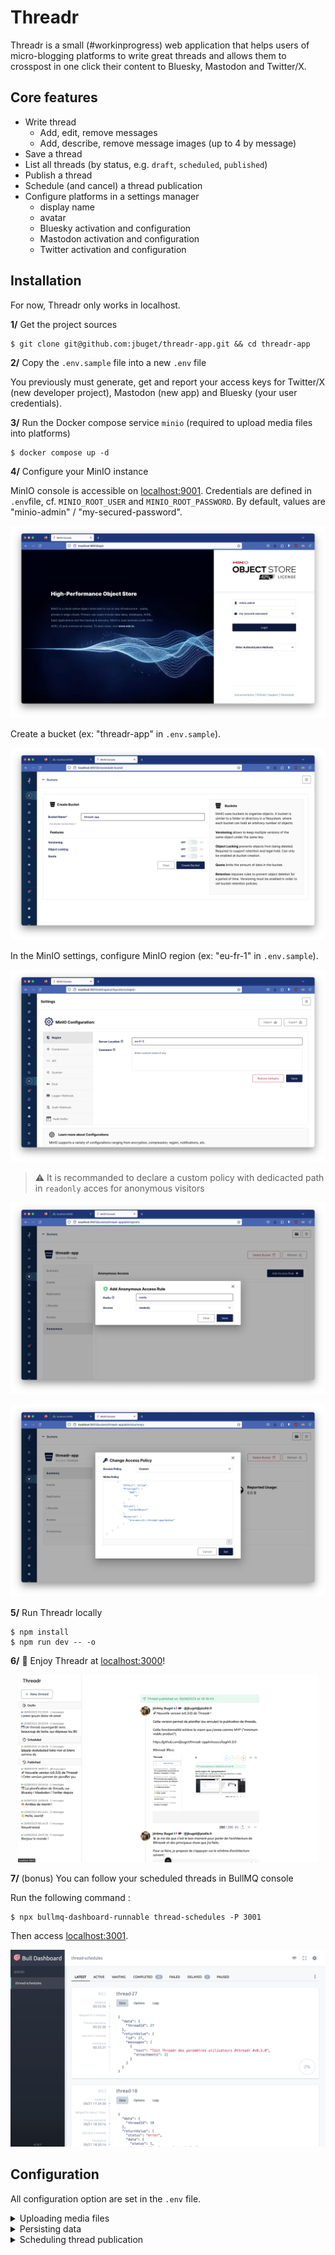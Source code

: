 # Threadr

Threadr is a small (#workinprogress) web application that helps users of micro-blogging platforms to write great threads and allows them to crosspost in one click their content to Bluesky, Mastodon and Twitter/X.

## Core features

* Write thread
  * Add, edit, remove messages
  * Add, describe, remove message images (up to 4 by message)
* Save a thread
* List all threads (by status, e.g. `draft`, `scheduled`, `published`)
* Publish a thread
* Schedule (and cancel) a thread publication
* Configure platforms in a settings manager
  * display name
  * avatar
  * Bluesky activation and configuration
  * Mastodon activation and configuration
  * Twitter activation and configuration

## Installation

For now, Threadr only works in localhost.

**1/** Get the project sources

```shell
$ git clone git@github.com:jbuget/threadr-app.git && cd threadr-app
```

**2/** Copy the `.env.sample` file into a new `.env` file

You previously must generate, get and report your access keys for Twitter/X (new developer project), Mastodon (new app) and Bluesky (your user credentials).

**3/** Run the Docker compose service `minio` (required to upload media files into platforms)

```shell
$ docker compose up -d
```

**4/** Configure your MinIO instance

MinIO console is accessible on [localhost:9001](http://localhost:9001). Credentials are defined in `.env`file, cf. `MINIO_ROOT_USER` and `MINIO_ROOT_PASSWORD`. By default, values are "minio-admin" / "my-secured-password".

![MinIO login screen](./docs/minio_login.png)

Create a bucket (ex: "threadr-app" in `.env.sample`).

![Create a MinIO bucket](./docs/minio_create_bucket.png)

In the MinIO settings, configure MinIO region (ex: "eu-fr-1" in `.env.sample`).

![Region Configuration in MinIO](./docs/minio_configure_region.png)

> ⚠️ It is recommanded to declare a custom policy with dedicacted path in `readonly` acces for anonymous visitors

![Add anonymous access rule](./docs/minio_configure_anonymous_access_rule.png)

![Anonymous access rule result](./docs/minio_bucket_access_policy.png)

**5/** Run Threadr locally

```shell
$ npm install
$ npm run dev -- -o
```

**6/** 🚀 Enjoy Threadr at [localhost:3000](http://localhost:3000)!

<p align="center">
    <img src="/threadr.png" width="480">
</p>

**7/** (bonus) You can follow your scheduled threads in BullMQ console

Run the following command : 

```shell
$ npx bullmq-dashboard-runnable thread-schedules -P 3001
```

Then access [localhost:3001](http://localhost:3001).

![BullMQ console](./docs/bullmq_console.png)

## Configuration

All configuration option are set in the `.env` file.

<details>

<summary>Uploading media files</summary>

**`MINIO_ENDPOINT`: URL**

The endpoint URL of MinIO/S3 server on which temporarily upload media files.

**`MINIO_REGION`: string**

The region of the MinIO/S3 server.

**`MINIO_BUCKET_NAME`: string**

The bucket where the media files will be upload before being sent to platforms.

**`MINIO_MEDIA_PATH`: string**

The folder path inside the bucket.

**`MINIO_ACCESS_KEY`: string**

The MinIO access key to access the bucket in order to deposit media files.

**`MINIO_SECRET_KEY`: string**

The MinIO access secret key to access the bucket in order to deposit media files.

**`MINIO_ROOT_USER`: string**

The MinIO administration account username (used for docker-compose MinIO container).

**`MINIO_ROOT_PASSWORD`: string**

The MinIO administration account password (used for docker-compose MinIO container).

</details>

<details>
<summary>Persisting data</summary>

**`DATABASE_URL`: (PostgreSQL) URL**

The PostgreSQL database URL

**`POSTGRES_USER`: string**

The PostgreSQL administration account username (used for docker-compose postgres container).

**`POSTGRES_PASSWORD`: string**

The PostgreSQL administration account password (used for docker-compose postgres container).

**`POSTGRES_DB`: string**

The PostgreSQL database.

</details>

<details>

<summary>Scheduling thread publication</summary>

**`REDIS_URL`: (Redis) URL**

The Redis database URL, used by BullMQ.

</details>